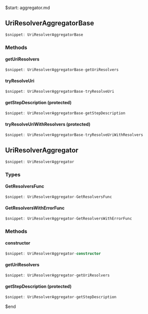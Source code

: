 $start: aggregator.md
## UriResolverAggregatorBase
```ts
$snippet: UriResolverAggregatorBase
```

### Methods

#### getUriResolvers
```ts
$snippet: UriResolverAggregatorBase-getUriResolvers
```

#### tryResolveUri
```ts
$snippet: UriResolverAggregatorBase-tryResolveUri
```

#### getStepDescription (protected)
```ts
$snippet: UriResolverAggregatorBase-getStepDescription
```

#### tryResolveUriWithResolvers (protected)
```ts
$snippet: UriResolverAggregatorBase-tryResolveUriWithResolvers
```

## UriResolverAggregator
```ts
$snippet: UriResolverAggregator
```

### Types

#### GetResolversFunc
```ts
$snippet: UriResolverAggregator-GetResolversFunc
```

#### GetResolversWithErrorFunc
```ts
$snippet: UriResolverAggregator-GetResolversWithErrorFunc
```

### Methods

#### constructor
```ts
$snippet: UriResolverAggregator-constructor
```

#### getUriResolvers
```ts
$snippet: UriResolverAggregator-getUriResolvers
```

#### getStepDescription (protected)
```ts
$snippet: UriResolverAggregator-getStepDescription
```
$end